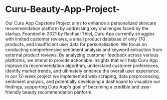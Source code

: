 # Curu-Beauty-App-Project-
Our Curu App Capstone Project aims to enhance a personalized skincare recommendation platform by addressing key challenges faced by the startup. 
Founded in 2021 by Rachael Thiel, Curu App currently struggles with limited customer reviews, a small product database of only 170 products, and insufficient user data for personalisation.
We focus on conducting comprehensive sentiment analysis and keyword extraction from external product reviews.
By analyzing customer feedback across various platforms, we intend to provide actionable insights that will help Curu App improve its recommendation algorithm, understand customer preferences, identify market trends, and ultimately enhance the overall user experience.
In our 12-week project we implemented web scraping, data preprocessing, sentiment analysis, and potentially developing a dashboard to visualize our findings, supporting Curu App's goal of becoming a credible and user-friendly beauty recommendation platform.
